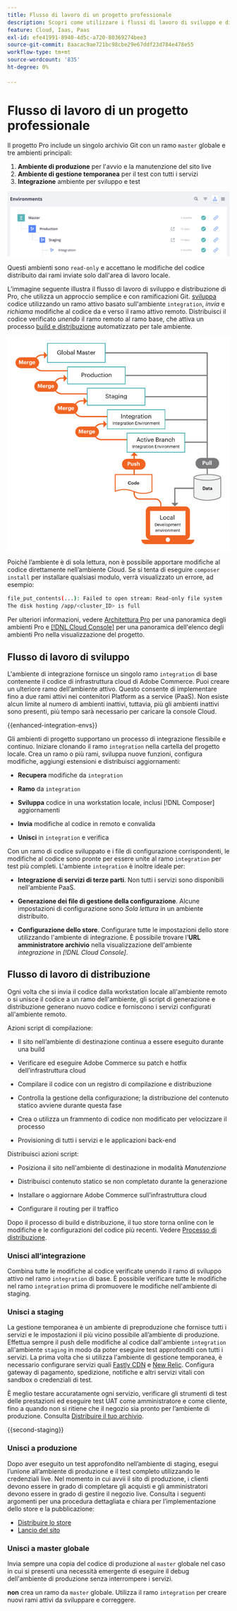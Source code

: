 ```yaml
---
title: Flusso di lavoro di un progetto professionale
description: Scopri come utilizzare i flussi di lavoro di sviluppo e distribuzione Pro.
feature: Cloud, Iaas, Paas
exl-id: efe41991-8940-4d5c-a720-80369274bee3
source-git-commit: 8aacac9ae721bc98cbe29e67ddf23d784e478e55
workflow-type: tm+mt
source-wordcount: '835'
ht-degree: 0%

---
```


# Flusso di lavoro di un progetto professionale

Il progetto Pro include un singolo archivio Git con un ramo `master` globale e tre ambienti principali:

1. **Ambiente di produzione** per l&#39;avvio e la manutenzione del sito live
1. **Ambiente di gestione temporanea** per il test con tutti i servizi
1. **Integrazione** ambiente per sviluppo e test

![Elenco ambienti Pro](../../assets/pro-environments.png)

Questi ambienti sono `read-only` e accettano le modifiche del codice distribuito dai rami inviate solo dall&#39;area di lavoro locale.

L’immagine seguente illustra il flusso di lavoro di sviluppo e distribuzione di Pro, che utilizza un approccio semplice e con ramificazioni Git. [sviluppa](#development-workflow) codice utilizzando un ramo attivo basato sull&#39;ambiente `integration`, _invia_ e _richiama_ modifiche al codice da e verso il ramo attivo remoto. Distribuisci il codice verificato _unendo_ il ramo remoto al ramo base, che attiva un processo [build e distribuzione](#deployment-workflow) automatizzato per tale ambiente.

![Visualizzazione di alto livello del flusso di lavoro di sviluppo dell&#39;architettura Pro](../../assets/pro-dev-workflow.png)

Poiché l’ambiente è di sola lettura, non è possibile apportare modifiche al codice direttamente nell’ambiente Cloud. Se si tenta di eseguire `composer install` per installare qualsiasi modulo, verrà visualizzato un errore, ad esempio:

```bash
file_put_contents(...): Failed to open stream: Read-only file system  
The disk hosting /app/<cluster_ID> is full
```

Per ulteriori informazioni, vedere [Architettura Pro](pro-architecture.md) per una panoramica degli ambienti Pro e [[!DNL Cloud Console]](../project/overview.md#cloud-console) per una panoramica dell&#39;elenco degli ambienti Pro nella visualizzazione del progetto.

## Flusso di lavoro di sviluppo

L&#39;ambiente di integrazione fornisce un singolo ramo `integration` di base contenente il codice di infrastruttura cloud di Adobe Commerce. Puoi creare un ulteriore ramo dell’ambiente attivo. Questo consente di implementare fino a due rami attivi nei contenitori Platform as a service (PaaS). Non esiste alcun limite al numero di ambienti inattivi, tuttavia, più gli ambienti inattivi sono presenti, più tempo sarà necessario per caricare la console Cloud.

{{enhanced-integration-envs}}

Gli ambienti di progetto supportano un processo di integrazione flessibile e continuo. Iniziare clonando il ramo `integration` nella cartella del progetto locale. Crea un ramo o più rami, sviluppa nuove funzioni, configura modifiche, aggiungi estensioni e distribuisci aggiornamenti:

- **Recupera** modifiche da `integration`

- **Ramo** da `integration`

- **Sviluppa** codice in una workstation locale, inclusi [!DNL Composer] aggiornamenti

- **Invia** modifiche al codice in remoto e convalida

- **Unisci** in `integration` e verifica

Con un ramo di codice sviluppato e i file di configurazione corrispondenti, le modifiche al codice sono pronte per essere unite al ramo `integration` per test più completi. L&#39;ambiente `integration` è inoltre ideale per:

- **Integrazione di servizi di terze parti**. Non tutti i servizi sono disponibili nell&#39;ambiente PaaS.

- **Generazione dei file di gestione della configurazione**. Alcune impostazioni di configurazione sono _Sola lettura_ in un ambiente distribuito.

- **Configurazione dello store**. Configurare tutte le impostazioni dello store utilizzando l&#39;ambiente di integrazione. È possibile trovare l&#39;**URL amministratore archivio** nella visualizzazione dell&#39;ambiente _integrazione_ in _[!DNL Cloud Console]_.

## Flusso di lavoro di distribuzione

Ogni volta che si invia il codice dalla workstation locale all&#39;ambiente remoto o si unisce il codice a un ramo dell&#39;ambiente, gli script di generazione e distribuzione generano nuovo codice e forniscono i servizi configurati all&#39;ambiente remoto.

Azioni script di compilazione:

- Il sito nell’ambiente di destinazione continua a essere eseguito durante una build

- Verificare ed eseguire Adobe Commerce su patch e hotfix dell’infrastruttura cloud

- Compilare il codice con un registro di compilazione e distribuzione

- Controlla la gestione della configurazione; la distribuzione del contenuto statico avviene durante questa fase

- Crea o utilizza un frammento di codice non modificato per velocizzare il processo

- Provisioning di tutti i servizi e le applicazioni back-end

Distribuisci azioni script:

- Posiziona il sito nell&#39;ambiente di destinazione in modalità _Manutenzione_

- Distribuisci contenuto statico se non completato durante la generazione

- Installare o aggiornare Adobe Commerce sull’infrastruttura cloud

- Configurare il routing per il traffico

Dopo il processo di build e distribuzione, il tuo store torna online con le modifiche e le configurazioni del codice più recenti. Vedere [Processo di distribuzione](../deploy/process.md).

### Unisci all’integrazione

Combina tutte le modifiche al codice verificate unendo il ramo di sviluppo attivo nel ramo `integration` di base. È possibile verificare tutte le modifiche nel ramo `integration` prima di promuovere le modifiche nell&#39;ambiente di staging.

### Unisci a staging

La gestione temporanea è un ambiente di preproduzione che fornisce tutti i servizi e le impostazioni il più vicino possibile all’ambiente di produzione. Effettua sempre il push delle modifiche al codice dall&#39;ambiente `integration` all&#39;ambiente `staging` in modo da poter eseguire test approfonditi con tutti i servizi. La prima volta che si utilizza l&#39;ambiente di gestione temporanea, è necessario configurare servizi quali [Fastly CDN](../cdn/fastly.md) e [New Relic](../monitor/new-relic-service.md). Configura gateway di pagamento, spedizione, notifiche e altri servizi vitali con sandbox o credenziali di test.

È meglio testare accuratamente ogni servizio, verificare gli strumenti di test delle prestazioni ed eseguire test UAT come amministratore e come cliente, fino a quando non si ritiene che il negozio sia pronto per l’ambiente di produzione. Consulta [Distribuire il tuo archivio](../deploy/staging-production.md).

{{second-staging}}

### Unisci a produzione

Dopo aver eseguito un test approfondito nell’ambiente di staging, esegui l’unione all’ambiente di produzione e il test completo utilizzando le credenziali live. Nel momento in cui avvii il sito di produzione, i clienti devono essere in grado di completare gli acquisti e gli amministratori devono essere in grado di gestire il negozio live. Consulta i seguenti argomenti per una procedura dettagliata e chiara per l’implementazione dello store e la pubblicazione:

- [Distribuire lo store](../deploy/staging-production.md)
- [Lancio del sito](../launch/overview.md)

### Unisci a master globale

Invia sempre una copia del codice di produzione al `master` globale nel caso in cui si presenti una necessità emergente di eseguire il debug dell&#39;ambiente di produzione senza interrompere i servizi.

**non** crea un ramo da `master` globale. Utilizza il ramo `integration` per creare nuovi rami attivi da sviluppare e correggere.
